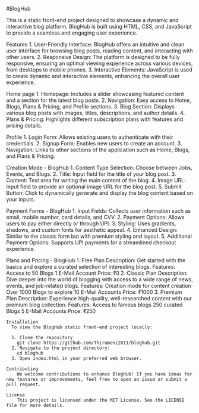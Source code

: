 #BlogHub

  This is a static front-end project designed to showcase a dynamic and interactive blog platform. BlogHub is built using HTML, CSS, and JavaScript to provide a seamless and engaging user experience.

Features
    1. User-Friendly Interface: BlogHub offers an intuitive and clean user interface for browsing blog posts, reading content, and interacting with other users.
    2. Responsive Design: The platform is designed to be fully responsive, ensuring an optimal viewing experience across various devices, from desktops to mobile phones.
    3. Interactive Elements: JavaScript is used to create dynamic and interactive elements, enhancing the overall user experience.

  Home page 
    1. Homepage: Includes a slider showcasing featured content and a section for the latest blog posts.
    2. Navigation: Easy access to Home, Blogs, Plans & Pricing, and Profile sections.
    3. Blog Section: Displays various blog posts with images, titles, descriptions, and author details.
    4. Plans & Pricing: Highlights different subscription plans with features and pricing details.

  Profile
    1. Login Form: Allows existing users to authenticate with their credentials.
    2. Signup Form: Enables new users to create an account.
    3. Navigation: Links to other sections of the application such as Home, Blogs, and Plans & Pricing.

  Creation Mode - BlogHub
    1. Content Type Selection: Choose between Jobs, Events, and Blogs.
    2. Title: Input field for the title of your blog post.
    3. Content: Text area for writing the main content of the blog.
    4. Image URL: Input field to provide an optional image URL for the blog post.
    5. Submit Button: Click to dynamically generate and display the blog content based on your inputs.

  Payment Forms - BlogHub
    1. Input Fields: Collects user information such as email, mobile number, card details, and CVV.
    2. Payment Options: Allows users to pay either directly or through UPI.
    3. Styling: Uses gradients, shadows, and custom fonts for aesthetic appeal.
    4. Enhanced Design: Similar to the classic form but with premium styling and layout.
    5. Additional Payment Options: Supports UPI payments for a streamlined checkout experience.

  Plans and Pricing - BlogHub
    1. Free Plan
        Description: Get started with the basics and explore a curated selection of interesting blogs.
        Features:
          Access to 50 Blogs
          1 E-Mail Account
        Price: ₹0
    2. Classic Plan
        Description: Dive deeper into the world of blogging with access to a wide range of news, events, and job-related blogs.
        Features:
          Creation mode for content creation
          Over 1000 Blogs to explore
          10 E-Mail Accounts
        Price: ₹1000
      3. Premium Plan
          Description: Experience high-quality, well-researched content with our premium blog collection.
          Features:
            Access to famous blogs
            250 curated Blogs
            5 E-Mail Accounts
          Price: ₹250
    
    Installation
      To view the BlogHub static front-end project locally:
      
      1. Clone the repository
        git clone https://github.com/Thirumeni2811/bloghub.git
      2. Navigate to the project directory:
        cd bloghub
      3. Open index.html in your preferred web browser.

    Contributing
        We welcome contributions to enhance BlogHub! If you have ideas for new features or improvements, feel free to open an issue or submit a pull request.
        
    License
        This project is licensed under the MIT License. See the LICENSE file for more details.
